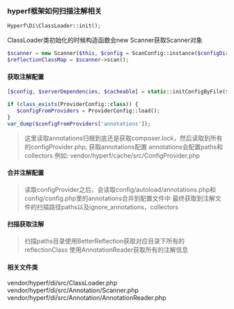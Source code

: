 ### hyperf框架如何扫描注解相关
```php
Hyperf\Di\ClassLoader::init();
```

ClassLoader类初始化的时候构造函数会new Scanner获取Scanner对象
```php
$scanner = new Scanner($this, $config = ScanConfig::instance($configDir));
$reflectionClassMap = $scanner->scan();
```

#### 获取注解配置
```php
[$config, $serverDependencies, $cacheable] = static::initConfigByFile($configDir);

if (class_exists(ProviderConfig::class)) {
   $configFromProviders = ProviderConfig::load();
}
var_dump($configFromProviders['annotations']);
```
> 这里读取annotations归根到底还是获取composer.lock，然后读取到所有的configProvider.php, 获取annotations配置
> annotations会配置paths和collectors 例如: vendor/hyperf/cache/src/ConfigProvider.php


#### 合并注解配置
> 读取configProvider之后，会读取config/autoload/annotations.php和config/config.php里的annotations合并到配置文件中
> 最终获取到注解文件的扫描路径paths以及ignore_annotations，collectors


#### 扫描获取注解
> 扫描paths目录使用BetterReflection获取对应目录下所有的reflectionClass
> 使用AnnotationReader获取所有的注解信息






#### 相关文件类
vendor/hyperf/di/src/ClassLoader.php
vendor/hyperf/di/src/Annotation/Scanner.php
vendor/hyperf/di/src/Annotation/AnnotationReader.php
